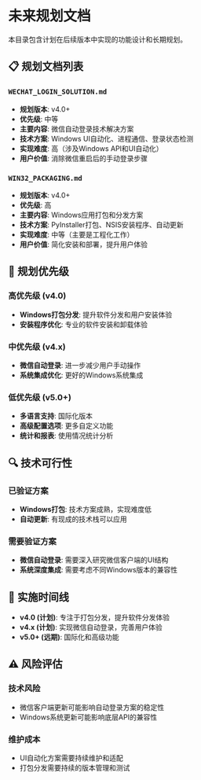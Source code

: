 # 未来规划文档

本目录包含计划在后续版本中实现的功能设计和长期规划。

## 📋 规划文档列表

### `WECHAT_LOGIN_SOLUTION.md`
- **规划版本**: v4.0+
- **优先级**: 中等
- **主要内容**: 微信自动登录技术解决方案
- **技术方案**: Windows UI自动化、进程通信、登录状态检测
- **实现难度**: 高（涉及Windows API和UI自动化）
- **用户价值**: 消除微信重启后的手动登录步骤

### `WIN32_PACKAGING.md`  
- **规划版本**: v4.0+
- **优先级**: 高
- **主要内容**: Windows应用打包和分发方案
- **技术方案**: PyInstaller打包、NSIS安装程序、自动更新
- **实现难度**: 中等（主要是工程化工作）
- **用户价值**: 简化安装和部署，提升用户体验

## 🎯 规划优先级

### 高优先级 (v4.0)
- **Windows打包分发**: 提升软件分发和用户安装体验
- **安装程序优化**: 专业的软件安装和卸载体验

### 中优先级 (v4.x)
- **微信自动登录**: 进一步减少用户手动操作
- **系统集成优化**: 更好的Windows系统集成

### 低优先级 (v5.0+)
- **多语言支持**: 国际化版本
- **高级配置选项**: 更多自定义功能
- **统计和报表**: 使用情况统计分析

## 🔍 技术可行性

### 已验证方案
- **Windows打包**: 技术方案成熟，实现难度低
- **自动更新**: 有现成的技术栈可以应用

### 需要验证方案  
- **微信自动登录**: 需要深入研究微信客户端的UI结构
- **系统深度集成**: 需要考虑不同Windows版本的兼容性

## 📅 实施时间线

- **v4.0 (计划)**: 专注于打包分发，提升软件分发体验
- **v4.x (计划)**: 实现微信自动登录，完善用户体验
- **v5.0+ (远期)**: 国际化和高级功能

## ⚠️ 风险评估

### 技术风险
- 微信客户端更新可能影响自动登录方案的稳定性
- Windows系统更新可能影响底层API的兼容性

### 维护成本
- UI自动化方案需要持续维护和适配
- 打包分发需要持续的版本管理和测试